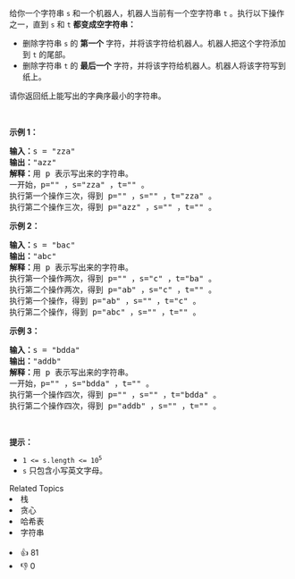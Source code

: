 <p>给你一个字符串&nbsp;<code>s</code>&nbsp;和一个机器人，机器人当前有一个空字符串&nbsp;<code>t</code>&nbsp;。执行以下操作之一，直到&nbsp;<code>s</code> 和&nbsp;<code>t</code>&nbsp;<strong>都变成空字符串：</strong></p>

<ul> 
 <li>删除字符串&nbsp;<code>s</code>&nbsp;的 <strong>第一个</strong>&nbsp;字符，并将该字符给机器人。机器人把这个字符添加到 <code>t</code>&nbsp;的尾部。</li> 
 <li>删除字符串&nbsp;<code>t</code>&nbsp;的&nbsp;<strong>最后一个</strong>&nbsp;字符，并将该字符给机器人。机器人将该字符写到纸上。</li> 
</ul>

<p>请你返回纸上能写出的字典序最小的字符串。</p>

<p>&nbsp;</p>

<p><strong>示例 1：</strong></p>

<pre><b>输入：</b>s = "zza"
<b>输出：</b>"azz"
<b>解释：</b>用 p 表示写出来的字符串。
一开始，p="" ，s="zza" ，t="" 。
执行第一个操作三次，得到 p="" ，s="" ，t="zza" 。
执行第二个操作三次，得到 p="azz" ，s="" ，t="" 。
</pre>

<p><strong>示例 2：</strong></p>

<pre><b>输入：</b>s = "bac"
<b>输出：</b>"abc"
<b>解释：</b>用 p 表示写出来的字符串。
执行第一个操作两次，得到 p="" ，s="c" ，t="ba" 。
执行第二个操作两次，得到 p="ab" ，s="c" ，t="" 。
执行第一个操作，得到 p="ab" ，s="" ，t="c" 。
执行第二个操作，得到 p="abc" ，s="" ，t="" 。
</pre>

<p><strong>示例 3：</strong></p>

<pre><b>输入：</b>s = "bdda"
<b>输出：</b>"addb"
<b>解释：</b>用 p 表示写出来的字符串。
一开始，p="" ，s="bdda" ，t="" 。
执行第一个操作四次，得到 p="" ，s="" ，t="bdda" 。
执行第二个操作四次，得到 p="addb" ，s="" ，t="" 。
</pre>

<p>&nbsp;</p>

<p><strong>提示：</strong></p>

<ul> 
 <li><code>1 &lt;= s.length &lt;= 10<sup>5</sup></code></li> 
 <li><code>s</code>&nbsp;只包含小写英文字母。</li> 
</ul>

<div><div>Related Topics</div><div><li>栈</li><li>贪心</li><li>哈希表</li><li>字符串</li></div></div><br><div><li>👍 81</li><li>👎 0</li></div>